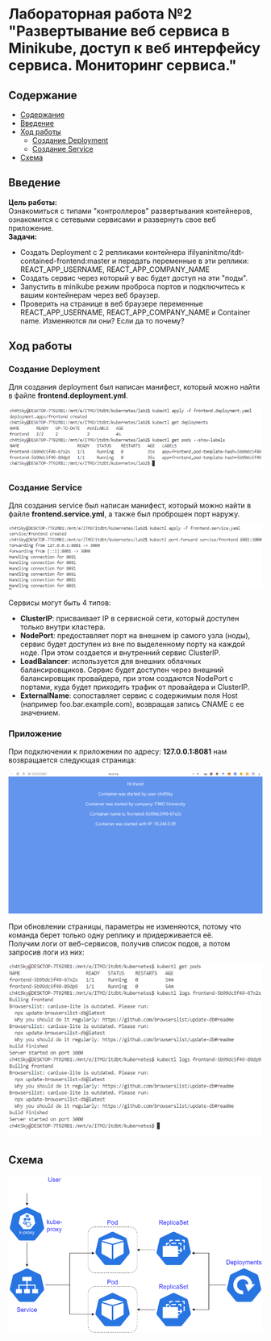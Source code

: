 # Лабораторная работа №2 "Развертывание веб сервиса в Minikube, доступ к веб интерфейсу сервиса. Мониторинг сервиса."

## Содержание

- [Содержание](#содержание)
- [Введение](#введение)
- [Ход работы](#ход-работы)
  - [Создание Deployment](#создание-deployment)
  - [Создание Service](#создание-service)
- [Cхема](#схема)

## Введение

**Цель работы:** \
Ознакомиться с типами "контроллеров" развертывания контейнеров, ознакомится с сетевыми сервисами и развернуть свое веб приложение. \
**Задачи:**

- Создать Deployment с 2 репликами контейнера  ifilyaninitmo/itdt-contained-frontend:master и передать переменные в эти реплики: REACT_APP_USERNAME, REACT_APP_COMPANY_NAME
- Создать сервис через который у вас будет доступ на эти "поды".
- Запустить в minikube режим проброса портов и подключитесь к вашим контейнерам через веб браузер.
- Проверить на странице в веб браузере переменные REACT_APP_USERNAME, REACT_APP_COMPANY_NAME и Container name. Изменяются ли они? Если да то почему?


## Ход работы

### Создание Deployment

Для создания deployment был написан манифест, который можно найти в файле **frontend.deployment.yml**.

![deployment](./img/deployment.png)

### Создание Service

Для создания service был написан манифест, который можно найти в файле **frontend.service.yml**, а также был проброшен порт наружу.

![service](./img/service.png)

Сервисы могут быть 4 типов:

- **ClusterIP**: присваивает IP в сервисной сети, который доступен только внутри кластера.
- **NodePort**: предоставляет порт на внешнем ip самого узла (ноды), сервис будет доступен из вне по выделенному порту на каждой ноде. При этом создается и внутренний сервис ClusterIP.
- **LoadBalancer**: используется для внешних облачных балансировщиков. Сервис будет доступен через внешний балансировщик провайдера, при этом создаются NodePort с портами, куда будет приходить трафик от провайдера и ClusterIP.
- **ExternalName**: cопоставляет сервис с содержимым поля Host (например foo.bar.example.com), возвращая запись CNAME с ее значением.

### Приложение

При подключении к приложении по адресу: **127.0.0.1:8081** нам возвращается следующая страница:

![UI](./img/frontend-1.png)

При обновлении страницы, параметры не изменяются, потому что команда берет только одну реплику и придерживается её. \
Получим логи от веб-сервисов, получив список подов, а потом запросив логи из них:

![Logs](./img/logs.png)

## Схема

![scheme](./img/schema.png)